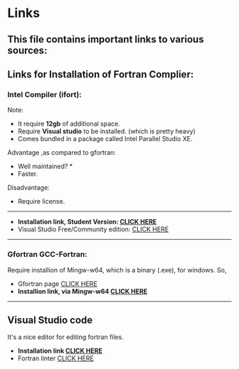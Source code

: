 # Links
 This file contains important links to various sources:
 ---  
 ## Links for Installation of Fortran Complier:

 ### Intel Compiler (ifort):
 
 Note:
 * It require **12gb** of additional space.
 * Require **Visual studio** to be installed. (which is pretty heavy)
 * Comes bundled in a package called Intel Parallel Studio XE.

 Advantage ,as compared to gfortran:
 * Well maintained? *   
 * Faster.

 Disadvantage:
 * Require license.
 --- 

* **Installation link, Student Version: [CLICK HERE](https://software.intel.com/en-us/parallel-studio-xe/choose-download/student-windows)**
* Visual Studio Free/Community edition: [CLICK HERE](https://visualstudio.microsoft.com/vs/community/) 

 --- 
### Gfortran GCC-Fortran:
Require installion of Mingw-w64, which is a binary (.exe), for windows. So,   
* Gfortran page [CLICK HERE](https://gcc.gnu.org/wiki/GFortranBinaries)
* **Installion link, via Mingw-w64 [CLICK HERE](https://mingw-w64.org/doku.php/download/mingw-builds)**   
---
## Visual Studio code
It's a nice editor for editing fortran files.
* **Installation link [CLICK HERE](https://code.visualstudio.com/)**
* Fortran linter [CLICK HERE](https://marketplace.visualstudio.com/items?itemName=krvajalm.linter-gfortran)
